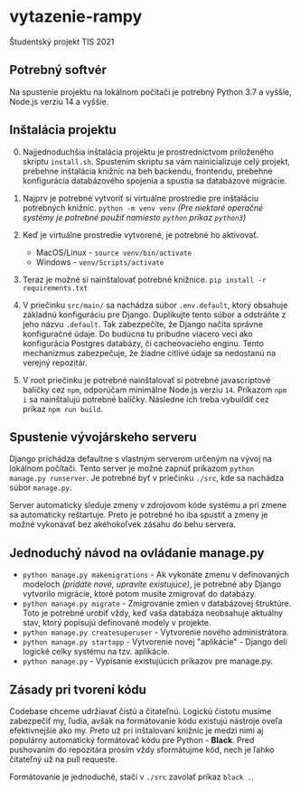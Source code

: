 # vytazenie-rampy
Študentský projekt TIS 2021

## Potrebný softvér
Na spustenie projektu na lokálnom počítači je potrebný Python 3.7 a vyššie, Node.js verziu 14 a vyššie.

## Inštalácia projektu
0. Najjednoduchšia inštalácia projektu je prostredníctvom priloženého skriptu `install.sh`. Spustením skriptu sa vám nainicializuje celý projekt, prebehne inštalácia knižníc na beh backendu, frontendu, prebehne konfigurácia databázového spojenia a spustia sa databázové migrácie.

1. Najprv je potrebné vytvoriť si virtuálne prostredie pre inštaláciu potrebných knižníc. `python -m venv venv` _(Pre niektoré operačné systémy je potrebné použiť namiesto `python` príkaz `python3`)_

2. Keď je virtuálne prostredie vytvorené, je potrebné ho aktivovať.
    - MacOS/Linux - `source venv/bin/activate`
    - Windows - `venv/Scripts/activate`

3. Teraz je možné si nainštalovať potrebné knižnice. `pip install -r requirements.txt`

4. V priečinku `src/main/` sa nachádza súbor `.env.default`, ktorý obsahuje základnú konfiguráciu pre Django. Duplikujte tento súbor a odstráňte z jeho názvu `.default`. Tak zabezpečíte, že Django načíta správne konfiguračné údaje. Do budúcna tu pribudne viacero vecí ako konfigurácia Postgres databázy, či cacheovacieho enginu. Tento mechanizmus zabezpečuje, že žiadne citlivé údaje sa nedostanú na verejný repozitár.

5. V root priečinku je potrebné nainštalovať si potrebné javascriptové balíčky cez `npm`, odporúčam minimálne Node.js verziu `14`. Príkazom `npm i` sa nainštalujú potrebné balíčky. Následne ich treba vybuildiť cez príkaz `npm run build`.

## Spustenie vývojárskeho serveru
Django prichádza defaultne s vlastným serverom určeným na vývoj na lokálnom počítači. Tento server je možné zapnúť príkazom `python manage.py runserver`. Je potrebné byť v priečinku `./src`, kde sa nachádza súbor `manage.py`.

Server automaticky sleduje zmeny v zdrojovom kóde systému a pri zmene sa automaticky reštartuje. Preto je potrebné ho iba spustiť a zmeny je možné vykonávať bez akéhokoľvek zásahu do behu servera.

## Jednoduchý návod na ovládanie manage.py
- `python manage.py makemigrations` - Ak vykonáte zmenu v definovaných modeloch _(pridáte nové, upravíte existujúce)_, je potrebné aby Django vytvorilo migrácie, ktoré potom musíte zmigrovať do databázy.
- `python manage.py migrate` - Zmigrovanie zmien v databázovej štruktúre. Toto je potrebné urobiť vždy, keď vaša databáza neobsahuje aktuálny stav, ktorý popisujú definované modely v projekte.
- `python manage.py createsuperuser` - Vytvorenie nového administrátora.
- `python manage.py startapp` - Vytvorenie novej "aplikácie" - Django delí logické celky systému na tzv. aplikácie.
- `python manage.py` - Vypísanie existujúcich príkazov pre manage.py.

## Zásady pri tvorení kódu
Codebase chceme udržiavať čistú a čitateľnú. Logickú čistotu musíme zabezpečiť my, ľudia, avšak na formátovanie kódu existujú nástroje oveľa efektívnejšie ako my. Preto už pri inštalovaní knižníc je medzi nimi aj populárny automatický formátovač kódu pre Python - **Black**. Pred pushovaním do repozitára prosím vždy sformátujme kód, nech je ľahko čitateľný už na pull requeste.

Formátovanie je jednoduché, stačí v `./src` zavolať príkaz `black .`.
